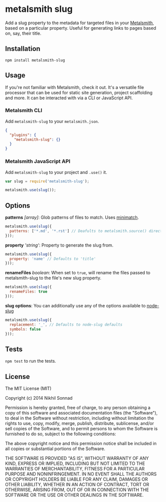 # metalsmith slug

Add a slug property to the metadata for targeted files in your
[Metalsmith](http://www.metalsmith.io/), based on a particular property.
Useful for generating links to pages based on, say, their title.

## Installation

    npm install metalsmith-slug

## Usage

If you're not familiar with Metalsmith, check it out. It's a versatile file
processor that can be used for static site generation, project scaffolding and
more. It can be interacted with via a CLI or JavaScript API.

### Metalsmith CLI

Add `metalsmith-slug` to your `metalsmith.json`.

```json
{
  "plugins": {
    "metalsmith-slug": {}
  }
}
```

### Metalsmith JavaScript API

Add `metalsmith-slug` to your project and `.use()` it.

```js
var slug = require('metalsmith-slug');

metalsmith.use(slug());
```

## Options

**patterns** _[array]_: Glob patterns of files to match. Uses
[minimatch](https://github.com/isaacs/minimatch).

```js
metalsmith.use(slug({
  patterns: ['*.md', '*.rst'] // Deafults to metalsmith.source() directory
}));
```

**property** _'string'_: Property to generate the slug from.

```js
metalsmith.use(slug({
  property: 'name' // Defaults to 'title'
}));
```

**renameFiles** _boolean_: When set to `true`, will rename the files passed to
metalsmith-slug to the file's new slug property.

```js
metalsmith.use(slug({
  renameFiles: true
}));
```

**slug options**: You can additionally use any of the options available to [node-slug](https://github.com/dodo/node-slug#options)

```js
metalsmith.use(slug({
  replacement: '_', // Defaults to node-slug defaults
  symbols: false
}));
```

## Tests

`npm test` to run the tests.

## License

The MIT License (MIT)

Copyright (c) 2014 Nikhil Sonnad

Permission is hereby granted, free of charge, to any person obtaining a copy of this software and associated documentation files (the "Software"), to deal in the Software without restriction, including without limitation the rights to use, copy, modify, merge, publish, distribute, sublicense, and/or sell copies of the Software, and to permit persons to whom the Software is furnished to do so, subject to the following conditions:

The above copyright notice and this permission notice shall be included in all copies or substantial portions of the Software.

THE SOFTWARE IS PROVIDED "AS IS", WITHOUT WARRANTY OF ANY KIND, EXPRESS OR IMPLIED, INCLUDING BUT NOT LIMITED TO THE WARRANTIES OF MERCHANTABILITY, FITNESS FOR A PARTICULAR PURPOSE AND NONINFRINGEMENT. IN NO EVENT SHALL THE AUTHORS OR COPYRIGHT HOLDERS BE LIABLE FOR ANY CLAIM, DAMAGES OR OTHER LIABILITY, WHETHER IN AN ACTION OF CONTRACT, TORT OR OTHERWISE, ARISING FROM, OUT OF OR IN CONNECTION WITH THE SOFTWARE OR THE USE OR OTHER DEALINGS IN THE SOFTWARE.

